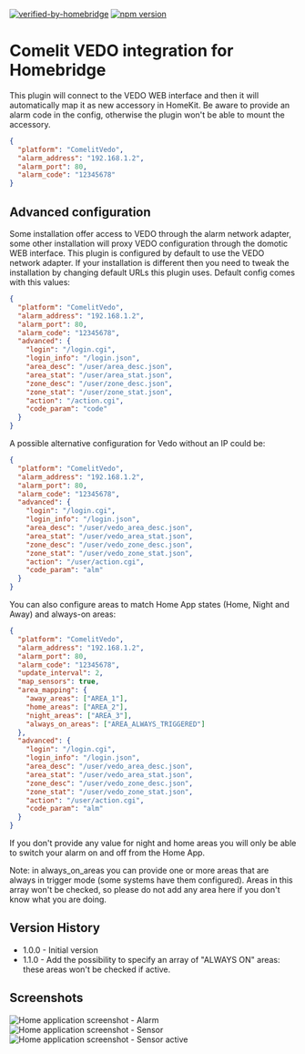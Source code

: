 [![verified-by-homebridge](https://badgen.net/badge/homebridge/verified/purple)](https://github.com/homebridge/homebridge/wiki/Verified-Plugins)
[![npm version](https://badge.fury.io/js/homebridge-comelit-vedo-platform.svg)](https://badge.fury.io/js/homebridge-comelit-vedo-platform)

# Comelit VEDO integration for Homebridge

This plugin will connect to the VEDO WEB interface and then it will automatically map it as new accessory in HomeKit.
Be aware to provide an alarm code in the config, otherwise the plugin won't be able to mount the accessory.

```json
{
  "platform": "ComelitVedo",
  "alarm_address": "192.168.1.2",
  "alarm_port": 80,
  "alarm_code": "12345678"
}
```

## Advanced configuration

Some installation offer access to VEDO through the alarm network adapter, some other installation will proxy VEDO
configuration through the domotic WEB interface. This plugin is configured by default to use the VEDO network adapter.
If your installation is different then you need to tweak the installation by changing default URLs this plugin uses.
Default config comes with this values:

```json
{
  "platform": "ComelitVedo",
  "alarm_address": "192.168.1.2",
  "alarm_port": 80,
  "alarm_code": "12345678",
  "advanced": {
    "login": "/login.cgi",
    "login_info": "/login.json",
    "area_desc": "/user/area_desc.json",
    "area_stat": "/user/area_stat.json",
    "zone_desc": "/user/zone_desc.json",
    "zone_stat": "/user/zone_stat.json",
    "action": "/action.cgi",
    "code_param": "code"
  }
}
```

A possible alternative configuration for Vedo without an IP could be:

```json
{
  "platform": "ComelitVedo",
  "alarm_address": "192.168.1.2",
  "alarm_port": 80,
  "alarm_code": "12345678",
  "advanced": {
    "login": "/login.cgi",
    "login_info": "/login.json",
    "area_desc": "/user/vedo_area_desc.json",
    "area_stat": "/user/vedo_area_stat.json",
    "zone_desc": "/user/vedo_zone_desc.json",
    "zone_stat": "/user/vedo_zone_stat.json",
    "action": "/user/action.cgi",
    "code_param": "alm"
  }
}
```

You can also configure areas to match Home App states (Home, Night and Away) and always-on areas:

```json
{
  "platform": "ComelitVedo",
  "alarm_address": "192.168.1.2",
  "alarm_port": 80,
  "alarm_code": "12345678",
  "update_interval": 2,
  "map_sensors": true,
  "area_mapping": {
    "away_areas": ["AREA_1"],
    "home_areas": ["AREA_2"],
    "night_areas": ["AREA_3"],
    "always_on_areas": ["AREA_ALWAYS_TRIGGERED"]
  },
  "advanced": {
    "login": "/login.cgi",
    "login_info": "/login.json",
    "area_desc": "/user/vedo_area_desc.json",
    "area_stat": "/user/vedo_area_stat.json",
    "zone_desc": "/user/vedo_zone_desc.json",
    "zone_stat": "/user/vedo_zone_stat.json",
    "action": "/user/action.cgi",
    "code_param": "alm"
  }
}
```

If you don't provide any value for night and home areas you will only be able to switch your alarm on and off from the Home App.

Note: in always_on_areas you can provide one or more areas that are always in trigger mode (some systems have them configured). Areas in this array won't be checked, so please do not add any area here if you don't know what you are doing.

## Version History

- 1.0.0 - Initial version
- 1.1.0 - Add the possibility to specify an array of "ALWAYS ON" areas: these areas won't be checked if active.

## Screenshots

![Home application screenshot - Alarm](https://github.com/madchicken/homebridge-comelit-vedo/raw/master/images/vedo.png)
![Home application screenshot - Sensor](https://github.com/madchicken/homebridge-comelit-vedo/raw/master/images/sensor.png)
![Home application screenshot - Sensor active](https://github.com/madchicken/homebridge-comelit-vedo/raw/master/images/sensor-active.png)
